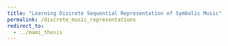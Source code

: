```yaml
---
title: "Learning Discrete Sequential Representation of Symbolic Music"
permalink: /discrete_music_representations
redirect_to: 
  - ../mami_thesis
---
```

